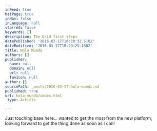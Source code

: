 ```yaml
---
inFeed: true
hasPage: true
inNav: false
inLanguage: null
starred: false
keywords: []
description: The Grid first steps
datePublished: '2016-03-17T18:20:32.610Z'
dateModified: '2016-03-17T18:20:25.188Z'
title: Hola Mundo
authors: []
publisher:
  name: null
  domain: null
  url: null
  favicon: null
author: []
sourcePath: _posts/2016-03-17-hola-mundo.md
published: true
url: hola-mundo/index.html
_type: Article

---
```

Just touching base here... wanted to get the most from the new platform, looking forward to get the thing done as soon as I can!